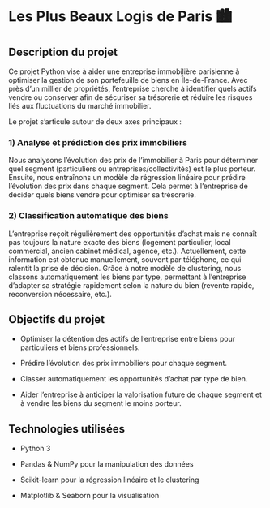 # Les Plus Beaux Logis de Paris 🏙️

## Description du projet

Ce projet Python vise à aider une entreprise immobilière parisienne à optimiser la gestion de son portefeuille de biens en Île-de-France. Avec près d’un millier de propriétés, l’entreprise cherche à identifier quels actifs vendre ou conserver afin de sécuriser sa trésorerie et réduire les risques liés aux fluctuations du marché immobilier.

Le projet s’articule autour de deux axes principaux :

### 1) Analyse et prédiction des prix immobiliers
Nous analysons l’évolution des prix de l’immobilier à Paris pour déterminer quel segment (particuliers ou entreprises/collectivités) est le plus porteur. Ensuite, nous entraînons un modèle de régression linéaire pour prédire l’évolution des prix dans chaque segment. Cela permet à l’entreprise de décider quels biens vendre pour optimiser sa trésorerie.

### 2) Classification automatique des biens
L’entreprise reçoit régulièrement des opportunités d’achat mais ne connaît pas toujours la nature exacte des biens (logement particulier, local commercial, ancien cabinet médical, agence, etc.). Actuellement, cette information est obtenue manuellement, souvent par téléphone, ce qui ralentit la prise de décision.
Grâce à notre modèle de clustering, nous classons automatiquement les biens par type, permettant à l’entreprise d’adapter sa stratégie rapidement selon la nature du bien (revente rapide, reconversion nécessaire, etc.).

## Objectifs du projet

- Optimiser la détention des actifs de l’entreprise entre biens pour particuliers et biens professionnels.

- Prédire l’évolution des prix immobiliers pour chaque segment.

- Classer automatiquement les opportunités d’achat par type de bien.

- Aider l’entreprise à anticiper la valorisation future de chaque segment et à vendre les biens du segment le moins porteur.

## Technologies utilisées

- Python 3

- Pandas & NumPy pour la manipulation des données

- Scikit-learn pour la régression linéaire et le clustering

- Matplotlib & Seaborn pour la visualisation
